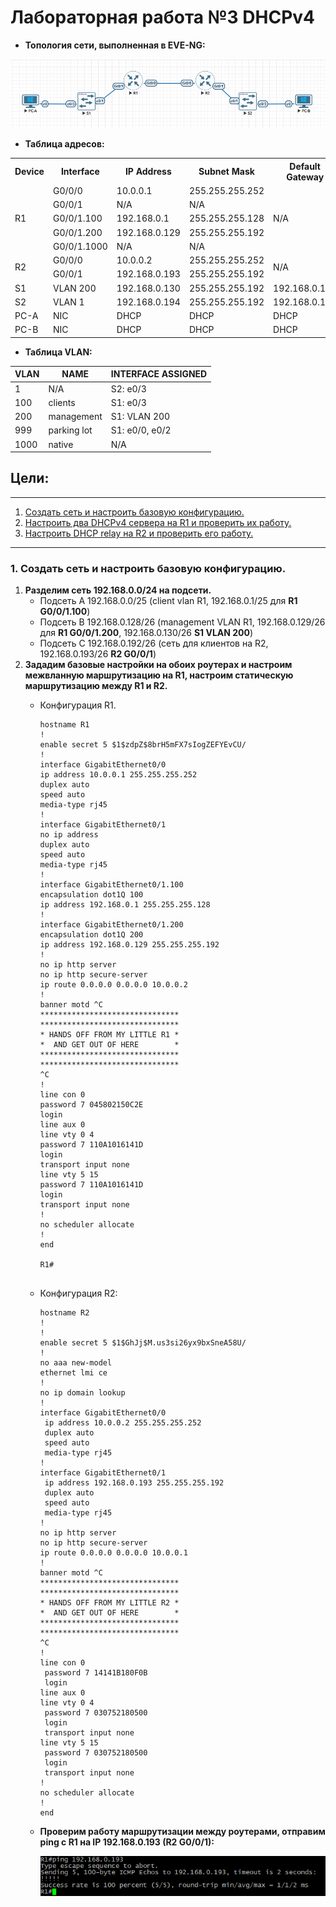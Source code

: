 # Лабораторная работа №3 DHCPv4
  - **Топология сети, выполненная в EVE-NG:**

 ![topology](https://github.com/MIranaNightshade/otus-networks/blob/main/lab3_DHCP/DHCPv4/jpeg/Topologyv4.png)
 
   
  - **Таблица адресов:**
    
<table>
   <tr>
   <th>Device</th>
        <th>Interface</th>
        <th>IP Address</th>
		<th>Subnet Mask</th>
		<th>Default Gateway</th>
   </tr>
   <tr>
   <td rowspan = 5>R1</td>
   <td>G0/0/0</td>
   <td>10.0.0.1</td>
   <td>255.255.255.252</td>
   <td rowspan = 5>N/A</td>
   </tr>
   <td>G0/0/1</td>
   <td>N/A</td>
   <td>N/A</td>
   <tr>
  <td>G0/0/1.100</td>
  <td>192.168.0.1</td>
  <td>255.255.255.128</td>

   </tr>
   <tr>
    <td>G0/0/1.200</td>
	<td>192.168.0.129</td>
  <td>255.255.255.192</td>
   </tr>
   <td>G0/0/1.1000</td>
    <td>N/A</td>
	 <td>N/A</td>
   <tr>
   <td rowspan = 2>R2</td>
   <td >G0/0/0</td>
   <td >10.0.0.2</td>
   <td >255.255.255.252</td>
   <td rowspan = 2 >N/A</td>
   </tr>
   <tr>
   <td >G0/0/1</td>
	 <td >192.168.0.193</td>
	  <td >255.255.255.192</td>
   </tr>
   <tr>
   <td >S1</td>
   <td >VLAN 200</td>
   <td >192.168.0.130</td>
   <td >255.255.255.192</td>
   <td >192.168.0.129</td>
   </tr>
   <tr>
   <td >S2</td>
   <td >VLAN 1</td>
    <td >192.168.0.194</td>
   <td >255.255.255.192</td>
   <td >192.168.0.193</td>
   </tr>
   <tr>
    <td >PC-A</td>
	<td >NIC</td>
	<td >DHCP</td>
	<td >DHCP</td>
	<td >DHCP</td>
   </tr>
	<tr>
	<td >PC-B</td>
	<td >NIC</td>
	<td >DHCP</td>
	<td >DHCP</td>
	<td >DHCP</td>
	</tr>
</table>


  - **Таблица VLAN:**

   | VLAN | NAME  | INTERFACE ASSIGNED |
  | -----| ----| -----|
  | 1 | N/A | S2: e0/3 |
  | 100 | clients | S1: e0/3 |
  | 200 | management | S1: VLAN 200   |
  | 999 | parking lot | S1: e0/0, e0/2|
  |1000 | native | N/A |

  ## Цели:
  __________________________________________________________________________________________
   1. [Создать сеть и настроить базовую конфигурацию.](#title1)
   2. [Настроить два DHCPv4 сервера на R1 и проверить их работу.](#title2)
   3. [Настроить DHCP relay на R2 и проверить его работу.](#title3)
   __________________________________________________________________________________________
   
  ### <a id="title1"> 1. Создать сеть и настроить базовую конфигурацию.</a>
  
   1. **Разделим сеть 192.168.0.0/24 на подсети.**
      - Подсеть А 192.168.0.0/25 (client vlan R1, 192.168.0.1/25 для **R1 G0/0/1.100**)
      - Подсеть В 192.168.0.128/26 (management VLAN R1, 192.168.0.129/26 для **R1 G0/0/1.200**, 192.168.0.130/26 **S1 VLAN 200**)
      - Подсеть С 192.168.0.192/26 (сеть для клиентов на R2, 192.168.0.193/26 **R2 G0/0/1**)
   2. **Зададим базовые настройки на обоих роутерах и настроим межвланную маршрутизацию на R1, настроим статическую маршрутизацию между R1 и R2.**
      - Конфигурация R1.
	       ```  
		hostname R1
		!
		enable secret 5 $1$zdpZ$8brH5mFX7sIogZEFYEvCU/
		!
		interface GigabitEthernet0/0
		 ip address 10.0.0.1 255.255.255.252
		 duplex auto
		 speed auto
		 media-type rj45
		!
		interface GigabitEthernet0/1
		 no ip address
		 duplex auto
		 speed auto
		 media-type rj45
		!
		interface GigabitEthernet0/1.100
		 encapsulation dot1Q 100
		 ip address 192.168.0.1 255.255.255.128
		!
		interface GigabitEthernet0/1.200
		 encapsulation dot1Q 200
		 ip address 192.168.0.129 255.255.255.192
		!
		no ip http server
		no ip http secure-server
		ip route 0.0.0.0 0.0.0.0 10.0.0.2
		!
		banner motd ^C
		*******************************
		*******************************
		* HANDS OFF FROM MY LITTLE R1 *
		*  AND GET OUT OF HERE        *
		*******************************
		*******************************
		^C
		!
		line con 0
		 password 7 045802150C2E
		 login
		line aux 0
		line vty 0 4
		 password 7 110A1016141D
		 login
		 transport input none
		line vty 5 15
		 password 7 110A1016141D
		 login
		 transport input none
		!
		no scheduler allocate
		!
		end
		
		R1#
	        		
      - Конфигурация R2:
      
	        
		```
		hostname R2
		!
		!
		enable secret 5 $1$GhJj$M.us3si26yx9bxSneA58U/
		!
		no aaa new-model
		ethernet lmi ce
		!
		no ip domain lookup
		!
		interface GigabitEthernet0/0
		 ip address 10.0.0.2 255.255.255.252
		 duplex auto
		 speed auto
		 media-type rj45
		!
		interface GigabitEthernet0/1
		 ip address 192.168.0.193 255.255.255.192
		 duplex auto
		 speed auto
		 media-type rj45
		!
		no ip http server
		no ip http secure-server
		ip route 0.0.0.0 0.0.0.0 10.0.0.1
		!
		banner motd ^C
		*******************************
		*******************************
		* HANDS OFF FROM MY LITTLE R2 *
		*  AND GET OUT OF HERE        *
		*******************************
		*******************************
		^C
		!
		line con 0
		 password 7 14141B180F0B
		 login
		line aux 0
		line vty 0 4
		 password 7 030752180500
		 login
		 transport input none
		line vty 5 15
		 password 7 030752180500
		 login
		 transport input none
		!
		no scheduler allocate
		!
		end  
        
      - **Проверим работу маршрутизации между роутерами, отправим ping с R1 на IP 192.168.0.193 (R2 G0/0/1):**
        
        ![ping](https://github.com/MIranaNightshade/otus-networks/blob/main/lab3_DHCP/DHCPv4/jpeg/ping_check.png) 
